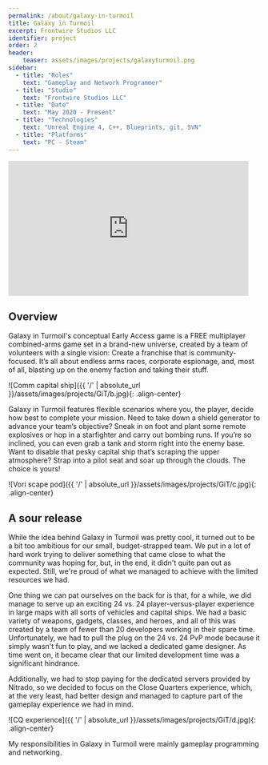 ```yaml
---
permalink: /about/galaxy-in-turmoil
title: Galaxy in Turmoil
excerpt: Frontwire Studios LLC
identifier: project
order: 2
header:
    teaser: assets/images/projects/galaxyturmoil.png
sidebar:
  - title: "Roles"
    text: "Gameplay and Network Programmer"
  - title: "Studio"
    text: "Frontwire Studios LLC"
  - title: "Date"
    text: "May 2020 - Present"
  - title: "Technologies"
    text: "Unreal Engine 4, C++, Blueprints, git, SVN"
  - title: "Platforms"
    text: "PC - Steam"
---
```


<iframe width="480" height="270" src="https://www.youtube.com/embed/bJOysrYC0a0" frameborder="0" allow="autoplay; encrypted-media" allowfullscreen></iframe>

## Overview

Galaxy in Turmoil's conceptual Early Access game is a FREE multiplayer combined-arms game set in a brand-new universe, created by a team of volunteers with a single vision: Create a franchise that is community-focused. It’s all about endless arms races, corporate espionage, and, most of all, blasting up on the enemy faction and taking their stuff. 

![Comm capital ship]({{ '/' | absolute_url }}/assets/images/projects/GiT/b.jpg){: .align-center}

Galaxy in Turmoil features flexible scenarios where you, the player, decide how best to complete your mission. Need to take down a shield generator to advance your team’s objective? Sneak in on foot and plant some remote explosives or hop in a starfighter and carry out bombing runs. If you’re so inclined, you can even grab a tank and storm right into the enemy base. Want to disable that pesky capital ship that’s scraping the upper atmosphere? Strap into a pilot seat and soar up through the clouds. The choice is yours!

![Vori scape pod]({{ '/' | absolute_url }}/assets/images/projects/GiT/c.jpg){: .align-center}

## A sour release

While the idea behind Galaxy in Turmoil was pretty cool, it turned out to be a bit too ambitious for our small, budget-strapped team. We put in a lot of hard work trying to deliver something that came close to what the community was hoping for, but, in the end, it didn't quite pan out as expected. Still, we're proud of what we managed to achieve with the limited resources we had.

One thing we can pat ourselves on the back for is that, for a while, we did manage to serve up an exciting 24 vs. 24 player-versus-player experience in large maps with all sorts of vehicles and capital ships. We had a basic variety of weapons, gadgets, classes, and heroes, and all of this was created by a team of fewer than 20 developers working in their spare time. Unfortunately, we had to pull the plug on the 24 vs. 24 PvP mode because it simply wasn't fun to play, and we lacked a dedicated game designer. As time went on, it became clear that our limited development time was a significant hindrance.

Additionally, we had to stop paying for the dedicated servers provided by Nitrado, so we decided to focus on the Close Quarters experience, which, at the very least, had better design and managed to capture part of the gameplay experience we had in mind.

![CQ experience]({{ '/' | absolute_url }}/assets/images/projects/GiT/d.jpg){: .align-center}

My responsibilities in Galaxy in Turmoil were mainly gameplay programming and networking.